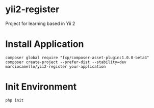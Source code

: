 yii2-register
=============

Project for learning based in Yii 2

Install Application
===================

```
composer global require "fxp/composer-asset-plugin:1.0.0-beta4"
composer create-project --prefer-dist --stability=dev marciocamello/yii2-register your-application
```

Init Environment
===================

```
php init
```
